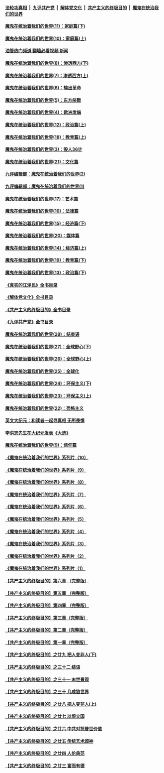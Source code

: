 ####  [法轮功真相](../../../../basic/blob/master/README.md?t=12101702) &nbsp;|&nbsp; [九评共产党](../../../../9ping.md/blob/master/README.md?t=12101702) &nbsp;|&nbsp; [解体党文化](../../../../jtdwh.md/blob/master/README.md?t=12101702)  &nbsp;|&nbsp; [共产主义的终极目的](../../../../gczydzjmd.md/blob/master/README.md?t=12101702) &nbsp;|&nbsp; [魔鬼在统治我们的世界](../../../../mgztzwmdsj.md/blob/master/README.md?t=12101702) 

#### [魔鬼在统治着我们的世界(11)：家庭篇(下)](../pages/nsc422/n10440961.md?t=12101702) 

#### [魔鬼在统治着我们的世界(10)：家庭篇(上)](../pages/nsc422/n10435448.md?t=12101702) 

#### [油管热门频道 翻墙必看视频 新闻](http://129.146.143.75:81/youtube.html?12101702)

#### [魔鬼在统治着我们的世界(8)：渗透西方(下)](../pages/nsc422/n10429603.md?t=12101702) 

#### [魔鬼在统治着我们的世界(7)：渗透西方(上)](../pages/nsc422/n10426013.md?t=12101702) 

#### [魔鬼在统治着我们的世界(6)：输出革命](../pages/nsc422/n10421536.md?t=12101702) 

#### [魔鬼在统治着我们的世界(5)：东方杀戮](../pages/nsc422/n10417707.md?t=12101702) 

#### [魔鬼在统治着我们的世界(4)：欧洲发端](../pages/nsc422/n10414890.md?t=12101702) 

#### [魔鬼在统治着我们的世界(12)：政治篇(上)](../pages/nsc422/n10444576.md?t=12101702) 

#### [魔鬼在统治着我们的世界(18)：教育篇(上)](../pages/nsc422/n10526970.md?t=12101702) 

#### [魔鬼在统治着我们的世界(3)：毁人36计](../pages/nsc422/n10411583.md?t=12101702) 

#### [魔鬼在统治着我们的世界(21)：文化篇](../pages/nsc422/n10597706.md?t=12101702) 

#### [九评编辑部：魔鬼在统治着我们的世界(2)](../pages/nsc422/n10410036.md?t=12101702) 

#### [九评编辑部：魔鬼在统治着我们的世界(1)](../pages/nsc422/n10406825.md?t=12101702) 

#### [魔鬼在统治着我们的世界(17)：艺术篇](../pages/nsc422/n10499093.md?t=12101702) 

#### [魔鬼在统治着我们的世界(16)：法律篇](../pages/nsc422/n10485969.md?t=12101702) 

#### [魔鬼在统治着我们的世界(15)：经济篇(下)](../pages/nsc422/n10469975.md?t=12101702) 

#### [魔鬼在统治着我们的世界(20)：媒体篇](../pages/nsc422/n10586579.md?t=12101702) 

#### [魔鬼在统治着我们的世界(14)：经济篇(上)](../pages/nsc422/n10457370.md?t=12101702) 

#### [魔鬼在统治着我们的世界(19)：教育篇(下)](../pages/nsc422/n10564808.md?t=12101702) 

#### [魔鬼在统治着我们的世界(13)：政治篇(下)](../pages/nsc422/n10448270.md?t=12101702) 

#### [《真实的江泽民》全书目录](../pages/nsc422/n13721399.md?t=12101702) 

#### [《解体党文化》全书目录](../pages/nsc422/n13721157.md?t=12101702) 

#### [《共产主义的终极目的》全书目录](../pages/nsc422/n13721048.md?t=12101702) 

#### [《九评共产党》全书目录](../pages/nsc422/n13708085.md?t=12101702) 

#### [魔鬼在统治着我们的世界(28)：结束语](../pages/nsc422/n10936246.md?t=12101702) 

#### [魔鬼在统治着我们的世界(27)：全球野心(下)](../pages/nsc422/n10928319.md?t=12101702) 

#### [魔鬼在统治着我们的世界(26)：全球野心(上)](../pages/nsc422/n10900318.md?t=12101702) 

#### [魔鬼在统治着我们的世界(25)：全球化](../pages/nsc422/n10788205.md?t=12101702) 

#### [魔鬼在统治着我们的世界(24)：环保主义(下)](../pages/nsc422/n10695307.md?t=12101702) 

#### [魔鬼在统治着我们的世界(23)：环保主义(上)](../pages/nsc422/n10688613.md?t=12101702) 

#### [魔鬼在统治着我们的世界(22)：恐怖主义](../pages/nsc422/n10614727.md?t=12101702) 

#### [英文大纪元：和读者一起寻真相 无所畏惧](../pages/nsc422/n12542027.md?t=12101702) 

#### [李洪志先生在大纪元发表《大选》](../pages/nsc422/n12534746.md?t=12101702) 

#### [魔鬼在统治着我们的世界(9)：信仰篇](../pages/nsc422/n10432159.md?t=12101702) 

#### [《魔鬼在统治着我们的世界》系列片（10）](../pages/nsc422/n12292670.md?t=12101702) 

#### [《魔鬼在统治着我们的世界》系列片（9）](../pages/nsc422/n12290859.md?t=12101702) 

#### [《魔鬼在统治着我们的世界》系列片（8）](../pages/nsc422/n12287445.md?t=12101702) 

#### [《魔鬼在统治着我们的世界》系列片（7）](../pages/nsc422/n12283425.md?t=12101702) 

#### [《魔鬼在统治着我们的世界》系列片（6）](../pages/nsc422/n12282314.md?t=12101702) 

#### [《魔鬼在统治着我们的世界》系列片（5）](../pages/nsc422/n12281419.md?t=12101702) 

#### [《魔鬼在统治着我们的世界》系列片（4）](../pages/nsc422/n12274024.md?t=12101702) 

#### [《魔鬼在统治着我们的世界》系列片（3）](../pages/nsc422/n12271322.md?t=12101702) 

#### [《魔鬼在统治着我们的世界》系列片（2）](../pages/nsc422/n12269049.md?t=12101702) 

#### [《魔鬼在统治着我们的世界》系列片（1）](../pages/nsc422/n12267575.md?t=12101702) 

#### [【共产主义的终极目的】第六章 （完整版）](../pages/nsc422/n11428913.md?t=12101702) 

#### [【共产主义的终极目的】第五章 （完整版）](../pages/nsc422/n11428912.md?t=12101702) 

#### [【共产主义的终极目的】第四章 （完整版）](../pages/nsc422/n11428907.md?t=12101702) 

#### [【共产主义的终极目的】第三章（完整版）](../pages/nsc422/n11428848.md?t=12101702) 

#### [【共产主义的终极目的】第二章（完整版）](../pages/nsc422/n11428831.md?t=12101702) 

#### [【共产主义的终极目的】第一章（完整版）](../pages/nsc422/n11417651.md?t=12101702) 

#### [【共产主义的终极目的】之廿九 把人变非人(下)](../pages/nsc422/n11344140.md?t=12101702) 

#### [【共产主义的终极目的】之三十二 结语](../pages/nsc422/n11360535.md?t=12101702) 

#### [【共产主义的终极目的】之三十一 末世景观](../pages/nsc422/n11351129.md?t=12101702) 

#### [【共产主义的终极目的】之三十 几成狼世界](../pages/nsc422/n11348280.md?t=12101702) 

#### [【共产主义的终极目的】之廿八 把人变非人(上)](../pages/nsc422/n11340492.md?t=12101702) 

#### [【共产主义的终极目的】之廿七 以恨立国](../pages/nsc422/n11336944.md?t=12101702) 

#### [【共产主义的终极目的】之廿六 中共对抗普世价值](../pages/nsc422/n11324785.md?t=12101702) 

#### [【共产主义的终极目的】之廿五 传统艺术颂神](../pages/nsc422/n11296396.md?t=12101702) 

#### [【共产主义的终极目的】之廿四 人伦典范](../pages/nsc422/n11296397.md?t=12101702) 

#### [【共产主义的终极目的】之廿三 富而有德](../pages/nsc422/n11283598.md?t=12101702) 

<img src='http://gfw-breaker.win/goodnews/indexes/nsc422.md' width='0px' height='0px'/>

